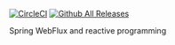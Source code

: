 [![CircleCI](https://circleci.com/gh/akumart11/spring5-rest-webflux.svg?style=svg)](https://circleci.com/gh/akumart11/spring5-rest-webflux)
[![Github All Releases](https://img.shields.io/github/downloads/akumart11/spring5-rest-webflux/total.svg)](https://codeload.github.com/akumart11/spring5-rest-webflux/zip/master)

Spring WebFlux and reactive programming 
